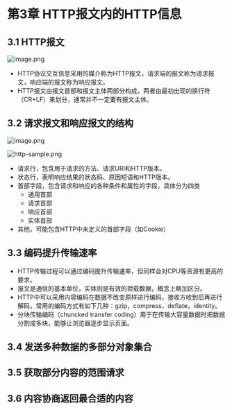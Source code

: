 
# 第3章 HTTP报文内的HTTP信息

## 3.1 HTTP报文

![image.png](https://upload-images.jianshu.io/upload_images/134602-7b0a8f84e1466b90.png?imageMogr2/auto-orient/strip%7CimageView2/2/w/1240)

- HTTP协议交互信息采用的媒介称为HTTP报文，请求端的报文称为请求报文，响应端的报文称为响应报文。
- HTTP报文由报文首部和报文主体两部分构成，两者由最初出现的换行符（CR+LF）来划分，通常并不一定要有报文主体。

## 3.2 请求报文和响应报文的结构

![image.png](https://upload-images.jianshu.io/upload_images/134602-61c1cd2f7126b966.png?imageMogr2/auto-orient/strip%7CimageView2/2/w/1240)


![http-sample.png](https://upload-images.jianshu.io/upload_images/134602-ce7d16732523bb34.png?imageMogr2/auto-orient/strip%7CimageView2/2/w/1240)

- 请求行，包含用于请求的方法、请求URI和HTTP版本。
- 状态行，表明响应结果的状态码、原因短语和HTTP版本。
- 首部字段，包含请求和响应的各种条件和属性的字段，具体分为四类
  - 通用首部
  - 请求首部
  - 响应首部
  - 实体首部
- 其他，可能包含HTTP中未定义的首部字段（如Cookie）
   
## 3.3 编码提升传输速率

- HTTP传输过程可以通过编码提升传输速率，但同样会对CPU等资源有更高的要求。
- 报文是通信的基本单位，实体则是有效的荷载数据，概念上略加区分。
- HTTP中可以采用内容编码在数据不改变原样进行编码，接收方收到后再进行解码，常用的编码方式有如下几种：gzip，compress，deflate，identity。
- 分块传输编码（chuncked transfer coding）用于在传输大容量数据时把数据分割成多块，能够让浏览器逐步显示页面。

## 3.4 发送多种数据的多部分对象集合
## 3.5 获取部分内容的范围请求
## 3.6 内容协商返回最合适的内容